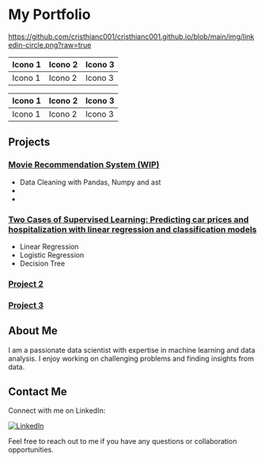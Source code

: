
# My Portfolio
https://github.com/cristhianc001/cristhianc001.github.io/blob/main/img/linkedin-circle.png?raw=true
  
| Icono 1 | Icono 2 | Icono 3 |
|---------|---------|---------|
|    Icono 1    |    Icono 2    |    Icono 3    |


| Icono 1 | Icono 2 | Icono 3 |
|-|-|-|
| Icono 1 | Icono 2 | Icono 3 |


## Projects

### [Movie Recommendation System (WIP)](https://github.com/cristhianc001/movie-recommendation-system)
- Data Cleaning with Pandas, Numpy and ast
- 
- 

### [Two Cases of Supervised Learning: Predicting car prices and hospitalization with linear regression and classification models](https://github.com/cristhianc001/predicting-prices-and-hospitalization-with-supervised-learning)
- Linear Regression
- Logistic Regression
- Decision Tree

### [Project 2](https://github.com/your-username/project-2)
### [Project 3](https://github.com/your-username/project-3)

## About Me

I am a passionate data scientist with expertise in machine learning and data analysis. I enjoy working on challenging problems and finding insights from data.

## Contact Me

Connect with me on LinkedIn:

[![LinkedIn](linkedin_button.png)](https://www.linkedin.com/in/cristhiancastro/)

Feel free to reach out to me if you have any questions or collaboration opportunities.

